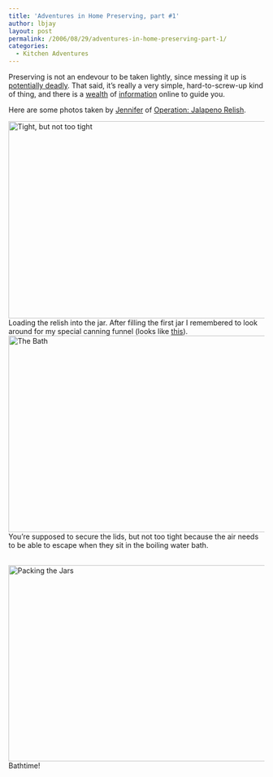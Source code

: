 ```yaml
---
title: 'Adventures in Home Preserving, part #1'
author: lbjay
layout: post
permalink: /2006/08/29/adventures-in-home-preserving-part-1/
categories:
  - Kitchen Adventures
---
```

<abbr class="unapi-id" title=""><!-- &nbsp; --></abbr> 

Preserving is not an endevour to be taken lightly, since messing it up is [potentially deadly][1]. That said, it&#8217;s really a very simple, hard-to-screw-up kind of thing, and there is a [wealth][2] of [information][3] online to guide you.

Here are some photos taken by [Jennifer][4] of [Operation: Jalapeno Relish][5].

<img width="518" height="388" id="image19" alt="Tight, but not too tight" src="http://www.f00die.com/static/uploads/2006/08/p1010024.JPG" />  
Loading the relish into the jar. After filling the first jar I remembered to look around for my special canning funnel (looks like <a rel="lightbox" href="http://www.hardwarestore.com/media/product/110486_front200.jpg">this</a>).

<img width="516" height="387" id="image18" alt="The Bath" src="http://www.f00die.com/static/uploads/2006/08/p1010026.JPG" />  
You&#8217;re supposed to secure the lids, but not too tight because the air needs to be able to escape when they sit in the boiling water bath.

<br clear="all" /><img width="515" height="386" id="image17" alt="Packing the Jars" src="http://www.f00die.com/static/uploads/2006/08/p1010022.JPG" />  
Bathtime!

 [1]: http://missvickie.com/canning/canning%20errors.html "Canning Errors"
 [2]: http://www.uga.edu/nchfp/index.html "National Center For Home Food Preservation"
 [3]: http://www.uga.edu/nchfp/publications/publications_usda.html "USDA Complete Guide to Home Canning"
 [4]: http://easterkiwi.wordpress.com "EasterKiwi"
 [5]: http://www.f00die.com/2006/08/28/jalapeno-tomatillo-relish/